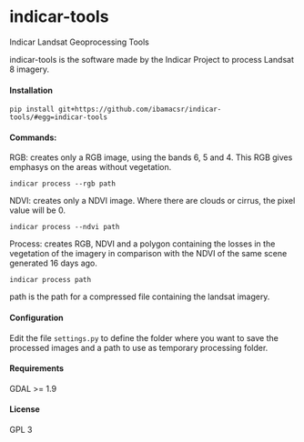 indicar-tools
=============

Indicar Landsat Geoprocessing Tools

indicar-tools is the software made by the Indicar Project to process Landsat 8 imagery.

#### Installation

    pip install git+https://github.com/ibamacsr/indicar-tools/#egg=indicar-tools

#### Commands:

RGB: creates only a RGB image, using the bands 6, 5 and 4. This RGB gives emphasys on the areas without vegetation.

    indicar process --rgb path

NDVI: creates only a NDVI image. Where there are clouds or cirrus, the pixel value will be 0.

    indicar process --ndvi path

Process: creates RGB, NDVI and a polygon containing the losses in the vegetation of the imagery in comparison with the NDVI of the same scene generated 16 days ago.

    indicar process path

path is the path for a compressed file containing the landsat imagery.

#### Configuration

Edit the file `settings.py` to define the folder where you want to save the processed images and a path to use as temporary processing folder.

#### Requirements

GDAL >= 1.9


#### License

GPL 3
